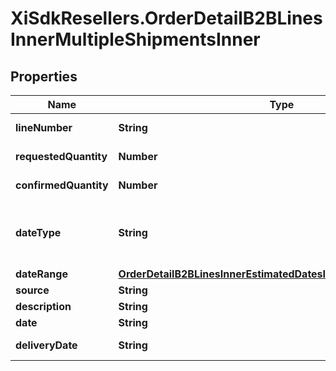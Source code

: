 # XiSdkResellers.OrderDetailB2BLinesInnerMultipleShipmentsInner

## Properties

Name | Type | Description | Notes
------------ | ------------- | ------------- | -------------
**lineNumber** | **String** | Line number. | [optional] 
**requestedQuantity** | **Number** | Requested quantity. | [optional] 
**confirmedQuantity** | **Number** | Confirmed quantity. | [optional] 
**dateType** | **String** | Date type. Example Single or multiple dates. | [optional] 
**dateRange** | [**OrderDetailB2BLinesInnerEstimatedDatesInnerShipShipDateRange**](OrderDetailB2BLinesInnerEstimatedDatesInnerShipShipDateRange.md) |  | [optional] 
**source** | **String** | Source. | [optional] 
**description** | **String** | Description. | [optional] 
**date** | **String** | Date. | [optional] 
**deliveryDate** | **String** | Delivery date. | [optional] 



